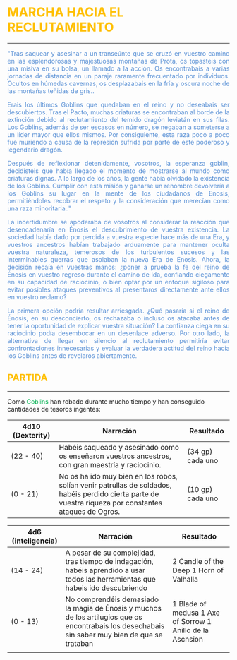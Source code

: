 # <font color="#ffc000">MARCHA HACIA EL RECLUTAMIENTO</font>
---

<p align="justify"><font color="#548dd4">"Tras saquear y asesinar a un transeúnte que se cruzó en vuestro camino en las esplendorosas y majestuosas montañas de Pröta, os topasteis con una misiva en su bolsa, un llamado a la acción. Os encontrabais a varias jornadas de distancia en un paraje raramente frecuentado por individuos. Ocultos en húmedas cavernas, os desplazabais en la fría y oscura noche de las montañas teñidas de gris..</font></p>
<p align="justify"><font color="#548dd4">Erais los últimos Goblins que quedaban en el reino y no deseabais ser descubiertos. Tras el Pacto, muchas criaturas se encontraban al borde de la extinción debido al reclutamiento del temido dragón leviatán en sus filas. Los Goblins, además de ser escasos en número, se negaban a someterse a un líder mayor que ellos mismos. Por consiguiente, esta raza poco a poco fue muriendo a causa de la represión sufrida por parte de este poderoso y legendario dragón.</font></p>

<p align="justify"><font color="#548dd4">Después de reflexionar detenidamente, vosotros, la esperanza goblin, decidisteis que había llegado el momento de mostrarse al mundo como criaturas dignas. A lo largo de los años, la gente había olvidado la existencia de los Goblins. Cumplir con esta misión y ganarse un renombre devolvería a los Goblins su lugar en la mente de los ciudadanos de Enosis, permitiéndoles recobrar el respeto y la consideración que merecían como una raza minoritaria.."</font>
</p>
<p align="justify"><font color="#548dd4">La incertidumbre se apoderaba de vosotros al considerar la reacción que desencadenaría en Énosis el descubrimiento de vuestra existencia. La sociedad había dado por perdida a vuestra especie hace más de una Era, y vuestros ancestros habían trabajado arduamente para mantener oculta vuestra naturaleza, temerosos de los turbulentos sucesos y las interminables guerras que asolaban la nueva Era de Enosis. Ahora, la decisión recaía en vuestras manos: ¿poner a prueba la fe del reino de Énosis en vuestro regreso durante el camino de ida, confiando ciegamente en su capacidad de raciocinio, o bien optar por un enfoque sigiloso para evitar posibles ataques preventivos al presentaros directamente ante ellos en vuestro reclamo?</font>
</p>
<p align="justify"><font color="#548dd4">La primera opción podría resultar arriesgada. ¿Qué pasaría si el reino de Énosis, en su desconcierto, os rechazaba o incluso os atacaba antes de tener la oportunidad de explicar vuestra situación? La confianza ciega en su raciocinio podía desembocar en un desenlace adverso. Por otro lado, la alternativa de llegar en silencio al reclutamiento permitiría evitar confrontaciones innecesarias y evaluar la verdadera actitud del reino hacia los Goblins antes de revelaros abiertamente.</font>
</p>

## <font color="#ffc000">PARTIDA</font>
---
Como <font color="#00b050">Goblins</font> han robado durante mucho tiempo y han conseguido cantidades de tesoros ingentes:

| 4d10 (Dexterity) | Narración                                                                                                                                               | Resultado           |
| ---------------- | ------------------------------------------------------------------------------------------------------------------------------------------------------- | ------------------- |
| (22 - 40)        | Habéis saqueado y asesinado como os enseñaron vuestros ancestros, con gran maestría y raciocinio.                                                       | (34 gp) cada uno    |
| (0 - 21)         | No os ha ido muy bien en los robos, solían venir patrullas de soldados, habéis perdido cierta parte de vuestra riqueza por constantes ataques de Ogros. | (10 gp)    cada uno |

| 4d6   (inteligencia) | Narración                                                                                                                                        | Resultado                                                  |
| -------------------- | ------------------------------------------------------------------------------------------------------------------------------------------------ | ---------------------------------------------------------- |
| (14 - 24)            | A pesar de su complejidad, tras tiempo de indagación, habéis aprendido a usar todos las herramientas que habeis ido descubriendo                 | 2 Candle of the Deep 1 Horn of Valhalla                    |
| (0 - 13)             | No comprendéis demasiado la magia de Énosis y muchos de los artilugios que os encontrabais los desechabais sin saber muy bien de que se trataban | 1 Blade of medusa  1 Axe of Sorrow 1 Anillo de la Ascnsion |
|                      |                                                                                                                                                  |                                                            |



